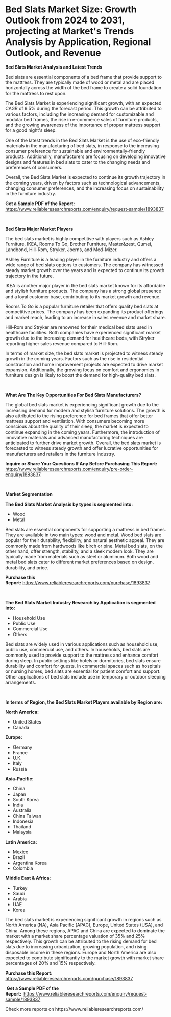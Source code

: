 <p><h1>Bed Slats Market Size: Growth Outlook from 2024 to 2031, projecting at Market's Trends Analysis by Application, Regional Outlook, and Revenue</h1></p><p><strong>Bed Slats Market Analysis and Latest Trends</strong></p>
<p><p>Bed slats are essential components of a bed frame that provide support to the mattress. They are typically made of wood or metal and are placed horizontally across the width of the bed frame to create a solid foundation for the mattress to rest upon.</p><p>The Bed Slats Market is experiencing significant growth, with an expected CAGR of 9.5% during the forecast period. This growth can be attributed to various factors, including the increasing demand for customizable and modular bed frames, the rise in e-commerce sales of furniture products, and the growing awareness of the importance of proper mattress support for a good night's sleep.</p><p>One of the latest trends in the Bed Slats Market is the use of eco-friendly materials in the manufacturing of bed slats, in response to the increasing consumer preference for sustainable and environmentally-friendly products. Additionally, manufacturers are focusing on developing innovative designs and features in bed slats to cater to the changing needs and preferences of consumers.</p><p>Overall, the Bed Slats Market is expected to continue its growth trajectory in the coming years, driven by factors such as technological advancements, changing consumer preferences, and the increasing focus on sustainability in the furniture industry.</p></p>
<p><strong>Get a Sample PDF of the Report:&nbsp;</strong> <a href="https://www.reliableresearchreports.com/enquiry/request-sample/1893837">https://www.reliableresearchreports.com/enquiry/request-sample/1893837</a></p>
<p>&nbsp;</p>
<p><strong>Bed Slats Major Market Players</strong></p>
<p><p>The bed slats market is highly competitive with players such as Ashley Furniture, IKEA, Rooms To Go, Brother Furniture, Master&zest, Qumei, Landbond, Hill-Rom, Stryker, Joerns, and Med-Mizer. </p><p>Ashley Furniture is a leading player in the furniture industry and offers a wide range of bed slats options to customers. The company has witnessed steady market growth over the years and is expected to continue its growth trajectory in the future. </p><p>IKEA is another major player in the bed slats market known for its affordable and stylish furniture products. The company has a strong global presence and a loyal customer base, contributing to its market growth and revenue. </p><p>Rooms To Go is a popular furniture retailer that offers quality bed slats at competitive prices. The company has been expanding its product offerings and market reach, leading to an increase in sales revenue and market share. </p><p>Hill-Rom and Stryker are renowned for their medical bed slats used in healthcare facilities. Both companies have experienced significant market growth due to the increasing demand for healthcare beds, with Stryker reporting higher sales revenue compared to Hill-Rom. </p><p>In terms of market size, the bed slats market is projected to witness steady growth in the coming years. Factors such as the rise in residential construction and home improvement projects are expected to drive market expansion. Additionally, the growing focus on comfort and ergonomics in furniture design is likely to boost the demand for high-quality bed slats.</p></p>
<p>&nbsp;</p>
<p><strong>What Are The Key Opportunities For Bed Slats Manufacturers?</strong></p>
<p><p>The global bed slats market is experiencing significant growth due to the increasing demand for modern and stylish furniture solutions. The growth is also attributed to the rising preference for bed frames that offer better mattress support and ventilation. With consumers becoming more conscious about the quality of their sleep, the market is expected to continue expanding in the coming years. Furthermore, the introduction of innovative materials and advanced manufacturing techniques are anticipated to further drive market growth. Overall, the bed slats market is forecasted to witness steady growth and offer lucrative opportunities for manufacturers and retailers in the furniture industry.</p></p>
<p><strong>Inquire or Share Your Questions If Any Before Purchasing This Report:</strong> <a href="https://www.reliableresearchreports.com/enquiry/pre-order-enquiry/1893837">https://www.reliableresearchreports.com/enquiry/pre-order-enquiry/1893837</a></p>
<p>&nbsp;</p>
<p><strong>Market Segmentation</strong></p>
<p><strong>The Bed Slats Market Analysis by types is segmented into:</strong></p>
<p><ul><li>Wood</li><li>Metal</li></ul></p>
<p><p>Bed slats are essential components for supporting a mattress in bed frames. They are available in two main types: wood and metal. Wood bed slats are popular for their durability, flexibility, and natural aesthetic appeal. They are commonly made from hardwoods like birch or pine. Metal bed slats, on the other hand, offer strength, stability, and a sleek modern look. They are typically made from materials such as steel or aluminum. Both wood and metal bed slats cater to different market preferences based on design, durability, and price.</p></p>
<p><strong>Purchase this Report:&nbsp;</strong><a href="https://www.reliableresearchreports.com/purchase/1893837">https://www.reliableresearchreports.com/purchase/1893837</a></p>
<p>&nbsp;</p>
<p><strong>The Bed Slats Market Industry Research by Application is segmented into:</strong></p>
<p><ul><li>Household Use</li><li>Public Use</li><li>Commercial Use</li><li>Others</li></ul></p>
<p><p>Bed slats are widely used in various applications such as household use, public use, commercial use, and others. In households, bed slats are commonly used to provide support to the mattress and enhance comfort during sleep. In public settings like hotels or dormitories, bed slats ensure durability and comfort for guests. In commercial spaces such as hospitals or nursing homes, bed slats are essential for patient comfort and support. Other applications of bed slats include use in temporary or outdoor sleeping arrangements.</p></p>
<p>&nbsp;</p>
<p><strong>In terms of Region, the Bed Slats Market Players available by Region are:</strong></p>
<p>
    <p> <strong> North America: </strong>
        <ul>
            <li>United States</li>
            <li>Canada</li>
        </ul>
        </p> 
    <p> <strong> Europe: </strong>
        <ul>
            <li>Germany</li>
            <li>France</li>
            <li>U.K.</li>
            <li>Italy</li>
            <li>Russia</li>
        </ul>
        </p> 
    <p> <strong> Asia-Pacific: </strong>
        <ul>
            <li>China</li>
            <li>Japan</li>
            <li>South Korea</li>
            <li>India</li>
            <li>Australia</li>
            <li>China Taiwan</li>
            <li>Indonesia</li>
            <li>Thailand</li>
            <li>Malaysia</li>
        </ul>
        </p> 
    <p> <strong> Latin America: </strong>
        <ul>
            <li>Mexico</li>
            <li>Brazil</li>
            <li>Argentina Korea</li>
            <li>Colombia</li>
        </ul>
        </p> 
    <p> <strong> Middle East & Africa: </strong>
        <ul>
            <li>Turkey</li>
            <li>Saudi</li>
            <li>Arabia</li>
            <li>UAE</li>
            <li>Korea</li>
        </ul>
    </p>
    </p>
<p><p>The bed slats market is experiencing significant growth in regions such as North America (NA), Asia Pacific (APAC), Europe, United States (USA), and China. Among these regions, APAC and China are expected to dominate the market with a market share percentage valuation of 35% and 25% respectively. This growth can be attributed to the rising demand for bed slats due to increasing urbanization, growing population, and rising disposable income in these regions. Europe and North America are also expected to contribute significantly to the market growth with market share percentages of 20% and 15% respectively.</p></p>
<p><strong>Purchase this Report: </strong><a href="https://www.reliableresearchreports.com/purchase/1893837">https://www.reliableresearchreports.com/purchase/1893837</a></p>
<p>&nbsp;<strong>Get a Sample PDF of the Report:&nbsp;&nbsp;</strong><a href="https://www.reliableresearchreports.com/enquiry/request-sample/1893837">https://www.reliableresearchreports.com/enquiry/request-sample/1893837</a></p>
<p><strong></strong></p>
<p>Check more reports on https://www.reliableresearchreports.com/</p>